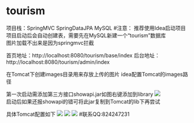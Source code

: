 # tourism
项目栈：SpringMVC SpringDataJPA MySQL
#注意：
推荐使用Idea启动项目  
项目启动后会自动创建表，需要先在MySQL新建一个“tourism”数据库  
图片加载不出来是因为springmvc拦截  

首页地址：http://localhost:8080/tourism/base/index
后台地址：http://localhost:8080/tourism/admin/index

在Tomcat下创建images目录用来存放上传的图片 idea配置Tomcat的images路径

第一次启动需添加第三方接口showapi.jar如图右键添加到library
![](https://github.com/jwwam/tourism/blob/master/src/main/webapp/images/addjar1.png)   
启动后如果还报showapi的错可将此jar复制到Tomcat的lib下再尝试

具体Tomcat配置如下
![](https://github.com/jwwam/tourism/blob/master/src/main/webapp/images/imageUpload1.png)
![](https://github.com/jwwam/tourism/blob/master/src/main/webapp/images/imageUpload2.png)
![](https://github.com/jwwam/tourism/blob/master/src/main/webapp/images/imageUpload3.png)
#联系QQ:824247231